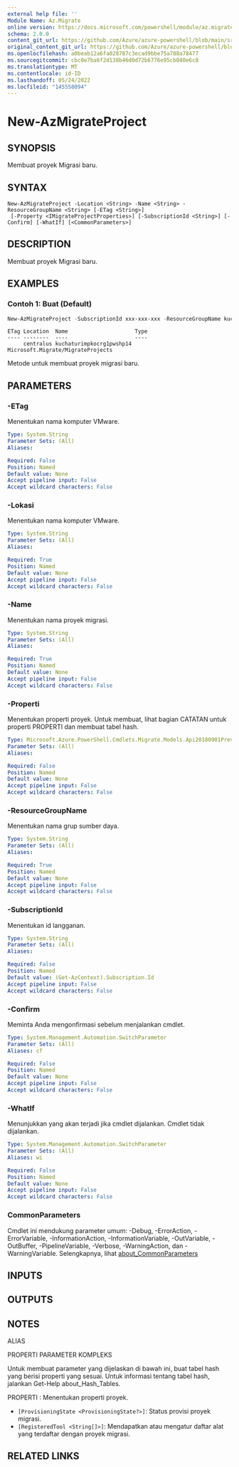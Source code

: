 ```yaml
---
external help file: ''
Module Name: Az.Migrate
online version: https://docs.microsoft.com/powershell/module/az.migrate/new-azmigrateproject
schema: 2.0.0
content_git_url: https://github.com/Azure/azure-powershell/blob/main/src/Migrate/help/New-AzMigrateProject.md
original_content_git_url: https://github.com/Azure/azure-powershell/blob/main/src/Migrate/help/New-AzMigrateProject.md
ms.openlocfilehash: a0beab12a6fa028787c3ecad9bbe75a788a78477
ms.sourcegitcommit: cbc0e7ba6f2d138b46d0d72b6776e95cb040e6c8
ms.translationtype: MT
ms.contentlocale: id-ID
ms.lasthandoff: 05/24/2022
ms.locfileid: "145558094"
---
```

# New-AzMigrateProject

## SYNOPSIS
Membuat proyek Migrasi baru.

## SYNTAX

```
New-AzMigrateProject -Location <String> -Name <String> -ResourceGroupName <String> [-ETag <String>]
 [-Property <IMigrateProjectProperties>] [-SubscriptionId <String>] [-Confirm] [-WhatIf] [<CommonParameters>]
```

## DESCRIPTION
Membuat proyek Migrasi baru.

## EXAMPLES

### Contoh 1: Buat (Default)
```powershell
New-AzMigrateProject -SubscriptionId xxx-xxx-xxx -ResourceGroupName kuchaturimpkocrg1 -Name kuchaturimpkocrg1pwshp14 -Location "centralus"
```

```output
ETag Location  Name                     Type
---- --------  ----                     ----
     centralus kuchaturimpkocrg1pwshp14 Microsoft.Migrate/MigrateProjects

```

Metode untuk membuat proyek migrasi baru.

## PARAMETERS

### -ETag
Menentukan nama komputer VMware.

```yaml
Type: System.String
Parameter Sets: (All)
Aliases:

Required: False
Position: Named
Default value: None
Accept pipeline input: False
Accept wildcard characters: False
```

### -Lokasi
Menentukan nama komputer VMware.

```yaml
Type: System.String
Parameter Sets: (All)
Aliases:

Required: True
Position: Named
Default value: None
Accept pipeline input: False
Accept wildcard characters: False
```

### -Name
Menentukan nama proyek migrasi.

```yaml
Type: System.String
Parameter Sets: (All)
Aliases:

Required: True
Position: Named
Default value: None
Accept pipeline input: False
Accept wildcard characters: False
```

### -Properti
Menentukan properti proyek.
Untuk membuat, lihat bagian CATATAN untuk properti PROPERTI dan membuat tabel hash.

```yaml
Type: Microsoft.Azure.PowerShell.Cmdlets.Migrate.Models.Api20180901Preview.IMigrateProjectProperties
Parameter Sets: (All)
Aliases:

Required: False
Position: Named
Default value: None
Accept pipeline input: False
Accept wildcard characters: False
```

### -ResourceGroupName
Menentukan nama grup sumber daya.

```yaml
Type: System.String
Parameter Sets: (All)
Aliases:

Required: True
Position: Named
Default value: None
Accept pipeline input: False
Accept wildcard characters: False
```

### -SubscriptionId
Menentukan id langganan.

```yaml
Type: System.String
Parameter Sets: (All)
Aliases:

Required: False
Position: Named
Default value: (Get-AzContext).Subscription.Id
Accept pipeline input: False
Accept wildcard characters: False
```

### -Confirm
Meminta Anda mengonfirmasi sebelum menjalankan cmdlet.

```yaml
Type: System.Management.Automation.SwitchParameter
Parameter Sets: (All)
Aliases: cf

Required: False
Position: Named
Default value: None
Accept pipeline input: False
Accept wildcard characters: False
```

### -WhatIf
Menunjukkan yang akan terjadi jika cmdlet dijalankan.
Cmdlet tidak dijalankan.

```yaml
Type: System.Management.Automation.SwitchParameter
Parameter Sets: (All)
Aliases: wi

Required: False
Position: Named
Default value: None
Accept pipeline input: False
Accept wildcard characters: False
```

### CommonParameters
Cmdlet ini mendukung parameter umum: -Debug, -ErrorAction, -ErrorVariable, -InformationAction, -InformationVariable, -OutVariable, -OutBuffer, -PipelineVariable, -Verbose, -WarningAction, dan -WarningVariable. Selengkapnya, lihat [about_CommonParameters](http://go.microsoft.com/fwlink/?LinkID=113216)

## INPUTS

## OUTPUTS

## NOTES

ALIAS

PROPERTI PARAMETER KOMPLEKS

Untuk membuat parameter yang dijelaskan di bawah ini, buat tabel hash yang berisi properti yang sesuai. Untuk informasi tentang tabel hash, jalankan Get-Help about_Hash_Tables.


PROPERTI <IMigrateProjectProperties>: Menentukan properti proyek.
  - `[ProvisioningState <ProvisioningState?>]`: Status provisi proyek migrasi.
  - `[RegisteredTool <String[]>]`: Mendapatkan atau mengatur daftar alat yang terdaftar dengan proyek migrasi.

## RELATED LINKS

